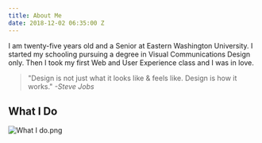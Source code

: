 ```yaml
---
title: About Me
date: 2018-12-02 06:35:00 Z
---
```


I am twenty-five years old and a Senior at Eastern Washington University. I started my schooling pursuing a degree in Visual Communications Design only. Then I took my first Web and User Experience class and I was in love.

> "Design is not just what it looks like & feels like. Design is how it works."
*-Steve Jobs*

## What I Do

![What I do.png](/uploads/What%20I%20do.png)
